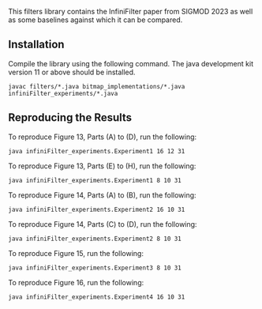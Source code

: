 

This filters library contains the InfiniFilter paper from SIGMOD 2023 as well as some baselines against which it can be compared.  

## Installation
Compile the library using the following command. The java development kit version 11 or above should be installed. 
```console
javac filters/*.java bitmap_implementations/*.java infiniFilter_experiments/*.java  
```

## Reproducing the Results

To reproduce Figure 13, Parts (A) to (D), run the following: 
```console
java infiniFilter_experiments.Experiment1 16 12 31    
```

To reproduce Figure 13, Parts (E) to (H), run the following: 
```console
java infiniFilter_experiments.Experiment1 8 10 31    
```

To reproduce Figure 14, Parts (A) to (B), run the following: 
```console
java infiniFilter_experiments.Experiment2 16 10 31   
```

To reproduce Figure 14, Parts (C) to (D), run the following: 
```console
java infiniFilter_experiments.Experiment2 8 10 31  
```

To reproduce Figure 15, run the following: 
```console
java infiniFilter_experiments.Experiment3 8 10 31
```

To reproduce Figure 16, run the following: 
```console
java infiniFilter_experiments.Experiment4 16 10 31
```





